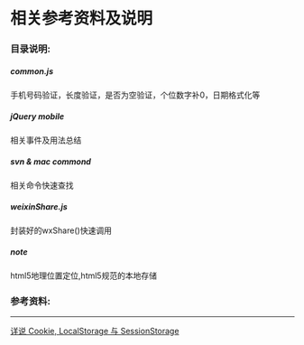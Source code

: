 # 相关参考资料及说明
### 目录说明:
##### common.js   
手机号码验证，长度验证，是否为空验证，个位数字补0，日期格式化等

##### jQuery mobile   
相关事件及用法总结

##### svn & mac commond   
相关命令快速查找

##### weixinShare.js
封装好的wxShare()快速调用

##### note  
html5地理位置定位,html5规范的本地存储

### 参考资料:
***
[详说 Cookie, LocalStorage 与 SessionStorage](https://segmentfault.com/a/1190000002723469)
